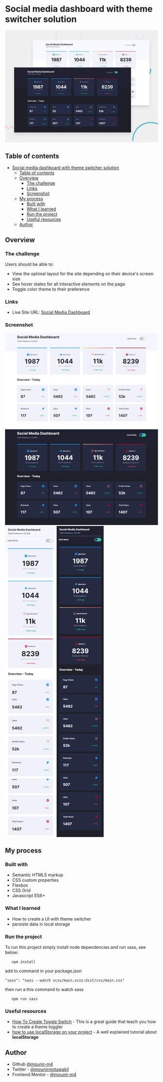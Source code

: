 # Social media dashboard with theme switcher solution

 ![Design preview Social media dashboard with theme switcher](./dist/images/desktop-preview.jpg)

## Table of contents

- [Social media dashboard with theme switcher solution](#social-media-dashboard-with-theme-switcher-solution)
  - [Table of contents](#table-of-contents)
  - [Overview](#overview)
    - [The challenge](#the-challenge)
    - [Links](#links)
    - [Screenshot](#screenshot)
  - [My process](#my-process)
    - [Built with](#built-with)
    - [What I learned](#what-i-learned)
    - [Run the project](#run-the-project)
    - [Useful resources](#useful-resources)
  - [Author](#author)

## Overview

### The challenge

Users should be able to:

- View the optimal layout for the site depending on their device's screen size
- See hover states for all interactive elements on the page
- Toggle color theme to their preference

### Links

- Live Site URL: [Social Media Dashboard](https://social-media-dashboard-main.netlify.app/)

### Screenshot

![(desktop)](./dist/images/screenshots/dashboard-desktop-light.png)
![(desktop)](./dist/images/screenshots/dashboard-desktop-dark.png)
![(mobile)](./dist/images/screenshots/dashboard-mobile-light.png)
![(mobile)](./dist/images/screenshots/dashboard-mobile-dark.png)

## My process

### Built with

- Semantic HTML5 markup
- CSS custom properties
- Flexbox
- CSS Grid
- Javascript ES6+

### What I learned

- How to create a UI with theme switcher
- persiste data in local storage
  
### Run the project

To run this project simply install node dependencies and run sass, see below:

```shell
   npm install 
```

add to command in your package.json

```shell
"sass": "sass --watch scss/main.scss:dist/css/main.css"
```

then run a this command to watch sass

```shell
   npm run sass
```

### Useful resources

- [How To Create Toggle Switch](https://www.w3schools.com/howto/howto_css_switch.asp) - This is a great guide that teach you how to create a theme toggler
- [how to use localStorage on your project](https://developer.mozilla.org/en-US/docs/Web/API/Window/localStorage) - A well explained tutorial about **localStorage**

## Author

- Github [@mounir-m4](https://github.com/mounir-m4)
- Twitter - [@mounirmotawakil](https://twitter.com/mounirmotawakil)
- Frontend Mentor - [@mounir-m4](https://www.frontendmentor.io/profile/mounir-m4)